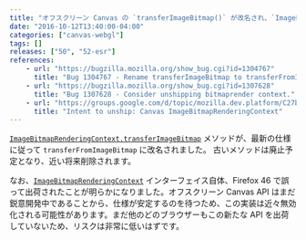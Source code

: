 ```yaml
---
title: "オフスクリーン Canvas の `transferImageBitmap()` が改名され、`ImageBitmapRenderingContext` は近々無効化される見通しです"
date: "2016-10-12T13:40:00-04:00"
categories: ["canvas-webgl"]
tags: []
releases: ["50", "52-esr"]
references:
    - url: "https://bugzilla.mozilla.org/show_bug.cgi?id=1304767"
      title: "Bug 1304767 - Rename transferImageBitmap to transferFromImageBitmap"
    - url: "https://bugzilla.mozilla.org/show_bug.cgi?id=1307628"
      title: "Bug 1307628 - Consider unshipping bitmaprender context."
    - url: "https://groups.google.com/d/topic/mozilla.dev.platform/C27bDUacM3o/discussion"
      title: "Intent to unship: Canvas ImageBitmapRenderingContext"
---
```

[`ImageBitmapRenderingContext.transferImageBitmap`](https://developer.mozilla.org/docs/Web/API/ImageBitmapRenderingContext/transferImageBitmap) メソッドが、最新の仕様に従って `transferFromImageBitmap` に改名されました。 古いメソッドは廃止予定となり、近い将来削除されます。

なお、[`ImageBitmapRenderingContext`](https://developer.mozilla.org/docs/Web/API/ImageBitmapRenderingContext) インターフェイス自体、Firefox 46 で誤って出荷されたことが明らかになりました。オフスクリーン Canvas API はまだ鋭意開発中であることから、仕様が安定するのを待つため、この実装は近々無効化される可能性があります。まだ他のどのブラウザーもこの新たな API を出荷していないため、リスクは非常に低いはずです。
